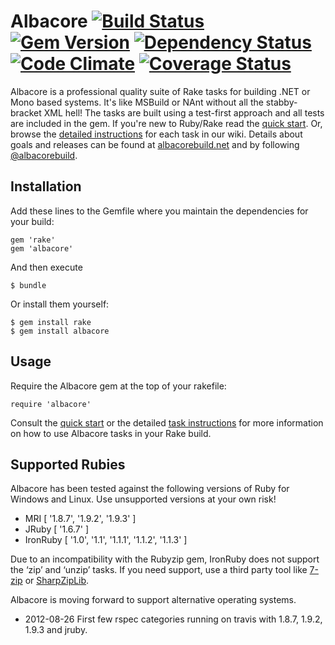 # Albacore [![Build Status](https://secure.travis-ci.org/Albacore/albacore.png?branch=dev)](http://travis-ci.org/Albacore/albacore) [![Gem Version](https://badge.fury.io/rb/albacore.png)](http://badge.fury.io/rb/albacore) [![Dependency Status](https://gemnasium.com/Albacore/albacore.png)](https://gemnasium.com/Albacore/albacore) [![Code Climate](https://codeclimate.com/github/Albacore/albacore.png)](https://codeclimate.com/github/Albacore/albacore) [![Coverage Status](https://coveralls.io/repos/Albacore/albacore/badge.png)](https://coveralls.io/r/Albacore/albacore)

Albacore is a professional quality suite of Rake tasks for building .NET or Mono based systems. It's like MSBuild or NAnt without all the stabby-bracket XML hell! The tasks are built using a test-first approach and all tests are included in the gem. If you're new to Ruby/Rake read the [quick start][2]. Or, browse the [detailed instructions][1] for each task in our wiki. Details about goals and releases can be found at [albacorebuild.net](http://albacorebuild.net) and by following [@albacorebuild](https://twitter.com/albacorebuild).

## Installation

Add these lines to the Gemfile where you maintain the dependencies for your build:

    gem 'rake'
    gem 'albacore'

And then execute

    $ bundle
    
Or install them yourself:

    $ gem install rake
    $ gem install albacore

## Usage

Require the Albacore gem at the top of your rakefile:

    require 'albacore'

Consult the [quick start][3] or the detailed [task instructions][2] for more information on how to use Albacore tasks in your Rake build.

## Supported Rubies

Albacore has been tested against the following versions of Ruby for Windows and Linux. Use unsupported versions at your own risk!

* MRI [ '1.8.7', '1.9.2', '1.9.3' ]
* JRuby [ '1.6.7' ]
* IronRuby [ '1.0', '1.1', '1.1.1', '1.1.2', '1.1.3' ]

Due to an incompatibility with the Rubyzip gem, IronRuby does not support the ‘zip’ and ‘unzip’ tasks. If you need support, use a third party tool like [7-zip](http://7-zip.org) or [SharpZipLib](http://sharpdevelop.net/OpenSource/SharpZipLib/).

Albacore is moving forward to support alternative operating systems. 

 * 2012-08-26 First few rspec categories running on travis with 1.8.7, 1.9.2, 1.9.3 and jruby.


 [1]: https://github.com/Albacore/albacore/wiki
 [2]: https://github.com/Albacore/albacore/wiki#rake-quick-start
 [3]: https://github.com/Albacore/albacore/wiki#albacore-quick-start
